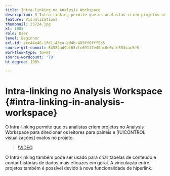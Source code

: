 ```yaml
---
title: Intra-linking no Analysis Workspace
description: O Intra-linking permite que os analistas criem projetos no Analysis Workspace para direcionar os leitores para painéis e visualizações exatos no projeto.
feature: Visualizations
thumbnail: 23724.jpg
kt: 1908
role: User
level: Beginner
exl-id: acc44e46-1fd1-45ca-ad4b-485ff6fff5b5
source-git-commit: 84984ad9bf65cfc69117e40ac0e0cfe503cac5e5
workflow-type: tm+mt
source-wordcount: '79'
ht-degree: 100%

---
```


# Intra-linking no Analysis Workspace {#intra-linking-in-analysis-workspace}

O Intra-linking permite que os analistas criem projetos no Analysis Workspace para direcionar os leitores para painéis e [!UICONTROL visualizações] exatos no projeto.

>[!VIDEO](https://video.tv.adobe.com/v/23724/?quality=12&learn=on)

O Intra-linking também pode ser usado para criar tabelas de conteúdo e contar histórias de dados mais eficazes em geral. A vinculação entre projetos também é possível devido à nova funcionalidade de hiperlink.
